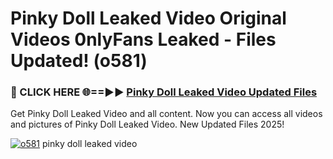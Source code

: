# Pinky Doll Leaked Video Original Videos 0nlyFans Leaked - Files Updated! (o581)

<h3>🔴 CLICK HERE 🌐==►► <a href="https://tinyurl.com/x26r9saj" rel="nofollow">Pinky Doll Leaked Video Updated Files</a></h3>

Get Pinky Doll Leaked Video and all content. Now you can access all videos and pictures of Pinky Doll Leaked Video. New Updated Files 2025!

[![o581](https://i.imgur.com/LkgZPqh.gif)](https://tinyurl.com/x26r9saj)
pinky doll leaked video